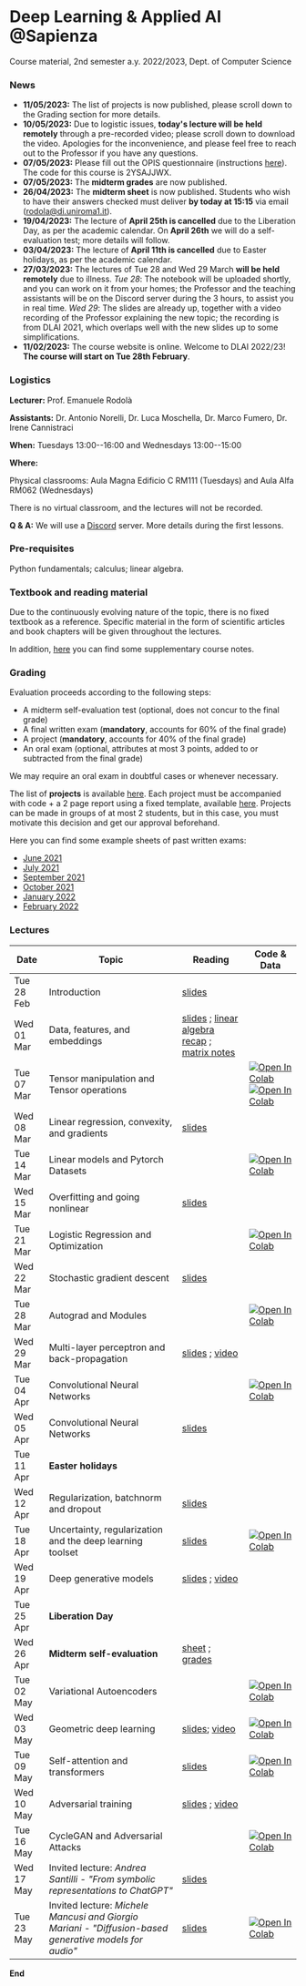 # Deep Learning & Applied AI @Sapienza

Course material, 2nd semester a.y. 2022/2023, Dept. of Computer Science

### News
- **11/05/2023:** The list of projects is now published, please scroll down to the Grading section for more details.
- **10/05/2023:** Due to logistic issues, **today's lecture will be held remotely** through a pre-recorded video; please scroll down to download the video. Apologies for the inconvenience, and please feel free to reach out to the Professor if you have any questions.
- **07/05/2023:** Please fill out the OPIS questionnaire (instructions [here](https://www.uniroma1.it/sites/default/files/field_file_allegati/guided_path_to_access_student_s_opinions_questionnaire_2022_2023.pdf)). The code for this course is 2YSAJJWX.
- **07/05/2023:** The **midterm grades** are now published.
- **26/04/2023:** The **midterm sheet** is now published. Students who wish to have their answers checked must deliver **by today at 15:15** via email (rodola@di.uniroma1.it).
- **19/04/2023:** The lecture of **April 25th is cancelled** due to the Liberation Day, as per the academic calendar. On **April 26th** we will do a self-evaluation test; more details will follow.
- **03/04/2023:** The lecture of **April 11th is cancelled** due to Easter holidays, as per the academic calendar.
- **27/03/2023:** The lectures of Tue 28 and Wed 29 March **will be held remotely** due to illness. _Tue 28_: The notebook will be uploaded shortly, and you can work on it from your homes; the Professor and the teaching assistants will be on the Discord server during the 3 hours, to assist you in real time. _Wed 29_: The slides are already up, together with a video recording of the Professor explaining the new topic; the recording is from DLAI 2021, which overlaps well with the new slides up to some simplifications.
- **11/02/2023:** The course website is online. Welcome to DLAI 2022/23! **The course will start on Tue 28th February**.

### Logistics

**Lecturer:** Prof. Emanuele Rodolà

**Assistants:** Dr. Antonio Norelli, Dr. Luca Moschella, Dr. Marco Fumero, Dr. Irene Cannistraci

**When:** Tuesdays 13:00--16:00 and Wednesdays 13:00--15:00

**Where:**

Physical classrooms: Aula Magna Edificio C RM111 (Tuesdays) and Aula Alfa RM062 (Wednesdays)

There is no virtual classroom, and the lectures will not be recorded.

**Q & A:** We will use a [Discord](https://discord.com/) server. More details during the first lessons.

### Pre-requisites

Python fundamentals; calculus; linear algebra.

### Textbook and reading material

Due to the continuously evolving nature of the topic, there is no fixed textbook as a reference. Specific material in the form of scientific articles and book chapters will be given throughout the lectures.

In addition, [here](https://github.com/erodola/DLAI-s2-2022/raw/main/resources/Course_notes_Crisostomi.pdf) you can find some supplementary course notes.

### Grading

Evaluation proceeds according to the following steps:

- A midterm self-evaluation test (optional, does not concur to the final grade)
- A final written exam (**mandatory**, accounts for 60% of the final grade)
- A project (**mandatory**, accounts for 40% of the final grade)
- An oral exam (optional, attributes at most 3 points, added to or subtracted from the final grade)

We may require an oral exam in doubtful cases or whenever necessary.

The list of **projects** is available [here](https://github.com/erodola/DLAI-s2-2023/raw/main/ListOfProjects.pdf). Each project must be accompanied with code + a 2 page report using a fixed template, available [here](https://github.com/erodola/DLAI-s2-2023/raw/main/template.zip). Projects can be made in groups of at most 2 students, but in this case, you must motivate this decision and get our approval beforehand.

Here you can find some example sheets of past written exams:

- [June 2021](https://github.com/erodola/DLAI-s2-2021/raw/main/exams/June-2021.pdf)
- [July 2021](https://github.com/erodola/DLAI-s2-2021/raw/main/exams/July-2021.pdf)
- [September 2021](https://github.com/erodola/DLAI-s2-2021/raw/main/exams/September-2021.pdf)
- [October 2021](https://github.com/erodola/DLAI-s2-2021/raw/main/exams/October-2021.pdf)
- [January 2022](https://github.com/erodola/DLAI-s2-2022/raw/main/exams/Jan22.pdf)
- [February 2022](https://github.com/erodola/DLAI-s2-2022/raw/main/exams/Feb22.pdf)

### Lectures

**Date** | **Topic** | **Reading** | **Code & Data**
------------ | ------------- | ------------ | ------------
Tue 28 Feb | Introduction | [slides](https://github.com/erodola/DLAI-s2-2023/raw/main/01_intro/01-intro.pdf) |
Wed 01 Mar | Data, features, and embeddings | [slides](https://github.com/erodola/DLAI-s2-2023/raw/main/02_data/02-data.pdf) ; [linear algebra recap](https://github.com/erodola/DLAI-s2-2023/raw/main/02_data/03-linalg.pdf) ; [matrix notes](https://github.com/erodola/DLAI-s2-2023/raw/main/02_data/03b-matrix.pdf) |
Tue 07 Mar | Tensor manipulation and Tensor operations | | [![Open In Colab](https://colab.research.google.com/assets/colab-badge.svg)](https://colab.research.google.com/github/erodola/DLAI-s2-2023/blob/main/labs/01/01_Tensor_basics_2023.ipynb) [![Open In Colab](https://colab.research.google.com/assets/colab-badge.svg)](https://colab.research.google.com/github/erodola/DLAI-s2-2023/blob/main/labs/01/02_Tensor_operations_2023.ipynb)
Wed 08 Mar | Linear regression, convexity, and gradients | [slides](https://github.com/erodola/DLAI-s2-2023/raw/main/04_linear/04-linear.pdf) |
Tue 14 Mar | Linear models and Pytorch Datasets | | [![Open In Colab](https://colab.research.google.com/assets/colab-badge.svg)](https://colab.research.google.com/github/erodola/DLAI-s2-2023/blob/main/labs/03_Linear_models_and_Pytorch_Datasets_2023.ipynb)
Wed 15 Mar | Overfitting and going nonlinear | [slides](https://github.com/erodola/DLAI-s2-2023/raw/main/05_nonlinear/05-nonlinear.pdf) |
Tue 21 Mar | Logistic Regression and Optimization | | [![Open In Colab](https://colab.research.google.com/assets/colab-badge.svg)](https://colab.research.google.com/github/erodola/DLAI-s2-2023/blob/main/labs/04/4_Logistic_Regression_and_Optimization.ipynb)
Wed 22 Mar | Stochastic gradient descent | [slides](https://github.com/erodola/DLAI-s2-2023/raw/main/06_sgd/06-sgd.pdf) |
Tue 28 Mar |  Autograd and Modules | | [![Open In Colab](https://colab.research.google.com/assets/colab-badge.svg)](https://colab.research.google.com/github/erodola/DLAI-s2-2023/blob/main/labs/05/5_Autograd_and_Modules_2023.ipynb)
Wed 29 Mar | Multi-layer perceptron and back-propagation | [slides](https://github.com/erodola/DLAI-s2-2023/raw/main/07_mlp/07-mlp.pdf) ; [video](https://drive.google.com/file/d/1Eb25ov9i-Zx5DxHYYpckltSNpT6U8FDH/view?usp=sharing) |
Tue 04 Apr | Convolutional Neural Networks   |  | [![Open In Colab](https://colab.research.google.com/assets/colab-badge.svg)](https://colab.research.google.com/github/erodola/DLAI-s2-2023/blob/main/labs/06/6_Convolutional_Neural_Networks_2023.ipynb) |
Wed 05 Apr | Convolutional Neural Networks | [slides](https://github.com/erodola/DLAI-s2-2023/raw/main/08_cnn/08-cnn.pdf) |
Tue 11 Apr | **Easter holidays** |  |
Wed 12 Apr | Regularization, batchnorm and dropout | [slides](https://github.com/erodola/DLAI-s2-2023/raw/main/09_regular/09-regular.pdf) |
Tue 18 Apr | Uncertainty, regularization and the deep learning toolset | [slides](https://github.com/erodola/DLAI-s2-2022/raw/main/labs/07/ML%20Tooling%202022.pdf) | [![Open In Colab](https://colab.research.google.com/assets/colab-badge.svg)](https://colab.research.google.com/github/erodola/DLAI-s2-2023/blob/main/labs/07/7_Uncertainty,_regularization_and_the_deep_learning_toolset.ipynb) |
Wed 19 Apr | Deep generative models | [slides](https://github.com/erodola/DLAI-s2-2023/raw/main/10_generative/10-generative.pdf) ; [video](https://drive.google.com/file/d/1GCsGIEumWR0GMJ9OijYjwMhq61OFKTGh/view?usp=sharing) |
Tue 25 Apr | **Liberation Day** |  |
Wed 26 Apr | **Midterm self-evaluation** | [sheet](https://github.com/erodola/DLAI-s2-2023/raw/main/DLAI_Apr26_Midterm.pdf) ; [grades](https://github.com/erodola/DLAI-s2-2023/raw/main/DLAI_Apr26_Midterm-grades.pdf) |
Tue 02 May | Variational Autoencoders | | [![Open In Colab](https://colab.research.google.com/assets/colab-badge.svg)](https://colab.research.google.com/github/erodola/DLAI-s2-2023/blob/main/labs/08/8_Variational_Autoencoders_(VAEs).ipynb)  
Wed 03 May | Geometric deep learning | [slides](https://github.com/erodola/DLAI-s2-2023/raw/main/11_gdl/11-gdl.pdf); [video](https://youtu.be/w6Pw4MOzMuo) | [![Open In Colab](https://colab.research.google.com/assets/colab-badge.svg)](https://colab.research.google.com/github/erodola/DLAI-s2-2023/blob/main/labs/9_Geometric_deep_learning.ipynb) |
Tue 09 May | Self-attention and transformers | [slides](https://github.com/erodola/DLAI-s2-2023/raw/main/12_trans/12-trans.pdf) | [![Open In Colab](https://colab.research.google.com/assets/colab-badge.svg)](https://colab.research.google.com/github/erodola/DLAI-s2-2023/blob/main/labs/10/10_Transformers_2023.ipynb) |
Wed 10 May | Adversarial training | [slides](https://github.com/erodola/DLAI-s2-2023/raw/main/13_adversarial/13-adversarial.pdf) ; [video](https://drive.google.com/file/d/1GS7V_mUBsUkX4tvE9-b5EnudHBTTgr42/view?usp=share_link) |
Tue 16 May | CycleGAN and Adversarial Attacks  |  | [![Open In Colab](https://colab.research.google.com/assets/colab-badge.svg)](https://colab.research.google.com/github/erodola/DLAI-s2-2023/blob/main/labs/09/CycleGAN_and_Adversarial_Attacks.ipynb) |
Wed 17 May | Invited lecture: _Andrea Santilli - "From symbolic representations to ChatGPT"_ | [slides](https://github.com/erodola/DLAI-s2-2023/raw/main/chatgpt_slides.pdf) |
Tue 23 May | Invited lecture: _Michele Mancusi and Giorgio Mariani - "Diffusion-based generative models for audio"_ | [slides](https://docs.google.com/presentation/d/1RaWwmloam3UbN6mLZMwnDizQ9Y496bO5/edit?usp=sharing&ouid=112460708373464913621&rtpof=true&sd=true) | [![Open In Colab](https://colab.research.google.com/assets/colab-badge.svg)](https://colab.research.google.com/github/erodola/DLAI-s2-2023/blob/main/14_audio/presentation-DL-reduced.ipynb)

**End**
